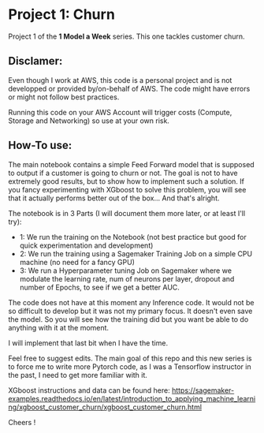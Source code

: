 # Project 1: Churn
 Project 1 of the **1 Model a Week** series. This one tackles customer churn. 

 ## Disclamer:
Even though I work at AWS, this code is a personal project and is not developped or provided by/on-behalf of AWS. 
The code might have errors or might not follow best practices. 

Running this code on your AWS Account will trigger costs (Compute, Storage and Networking) so use at your own risk. 

## How-To use:

The main notebook contains a simple Feed Forward model that is supposed to output if a customer is going to churn or not. 
The goal is not to have extremely good results, but to show how to implement such a solution. If you fancy experimenting with XGboost to solve this problem, you will see that it actually performs better out of the box... And that's alright. 

The notebook is in 3 Parts (I will document them more later, or at least I'll try):

- 1: We run the training on the Notebook (not best practice but good for quick experimentation and development)
- 2: We run the training using a Sagemaker Training Job on a simple CPU machine (no need for a fancy GPU)
- 3: We run a Hyperparameter tuning Job on Sagemaker where we modulate the learning rate, num of neurons per layer, dropout and number of Epochs, to see if we get a better AUC. 

The code does not have at this moment any Inference code. It would not be so difficult to develop but it was not my primary focus. 
It doesn't even save the model. 
So you will see how the training did but you want be able to do anything with it at the moment. 

I will implement that last bit when I have the time. 

Feel free to suggest edits. The main goal of this repo and this new series is to force me to write more Pytorch code, as I was a Tensorflow instructor in the past, I need to get more familiar with it. 

XGboost instructions and data can be found here: https://sagemaker-examples.readthedocs.io/en/latest/introduction_to_applying_machine_learning/xgboost_customer_churn/xgboost_customer_churn.html

Cheers !


